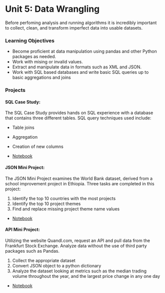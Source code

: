 # Unit 5: Data Wrangling

Before perfoming analysis and running algorithms it is incredibly important to collect, clean, and transform imperfect data into usable datasets. 

### Learning Objectives
- Become proficient at data manipulation using pandas and other Python packages as needed.
- Work with mising or invalid values.
- Extract and manipulate data in formats such as XML and JSON.
- Work with SQL based databases and write basic SQL queries up to basic aggregations and joins

### Projects
#### SQL Case Study:
The SQL Case Study provides hands on SQL experience with a database that contains three different tables. 
SQL query techniques used include:
- Table joins
- Aggregation
- Creation of new columns

- [Notebook](https://github.com/pelusok/sql_proj/blob/master/sqlminiproj_kp_update.sql)
#### JSON Mini Project:
The JSON Mini Project examines the World Bank dataset, derived from a school improvement project in Ethiopia. 
Three tasks are completed in this project:
1. Identify the top 10 countries with the most projects
2. Identify the top 10 project themes
3. Find and replace missing project theme name values

- [Notebook](https://github.com/pelusok/data_wrangling/blob/master/JSON_final.ipynb)
#### API Mini Project:
Utilizing the website Quandl.com, request an API and pull data from the Frankfurt Stock Exchange. Analyze data without the use of third party packages such as Pandas.
1. Collect the appropriate dataset
2. Convert JSON object to a python dictionary
3. Analyze the dataset looking at metrics such as the median trading volume throughout the year, and the largest price change in any one day
- [Notebook](https://github.com/pelusok/data_wrangling/blob/master/API_KP.ipynb)
